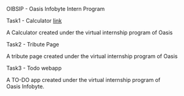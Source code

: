 OIBSIP - Oasis Infobyte Intern Program

Task1 - Calculator
<a href="">link</a>

A Calculator created under the virtual internship program of Oasis

Task2 - Tribute Page

A tribute page created under the virtual internship program of Oasis

Task3 - Todo webapp

A TO-DO app created under the virtual internship program of Oasis Infobyte.
